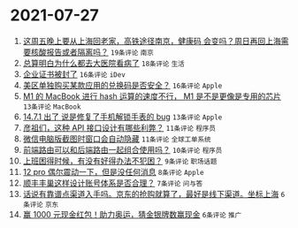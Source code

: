 # 2021-07-27

1. [这周五晚上要从上海回老家，高铁途径南京，健康码 会变吗？周日再回上海需要核酸报告或者隔离吗？](https://www.v2ex.com/t/791966) `19条评论` `南京`
1. [总算明白为什么都去大医院看病了](https://www.v2ex.com/t/791976) `18条评论` `生活`
1. [企业证书被封了](https://www.v2ex.com/t/791985) `16条评论` `iDev`
1. [美区单独购买某款应用的兑换码是否安全？](https://www.v2ex.com/t/791965) `16条评论` `Apple`
1. [M1 的 MacBook 进行 hash 运算的速度不行， M1 是不是更像是专用的芯片](https://www.v2ex.com/t/791996) `13条评论` `MacBook`
1. [14.7.1 出了 说是修复了手机解锁手表的 bug](https://www.v2ex.com/t/791963) `13条评论` `Apple`
1. [彦祖们，这种 API 接口设计有哪些利弊？](https://www.v2ex.com/t/791983) `11条评论` `程序员`
1. [微信电脑版截图时窗口会自动隐藏](https://www.v2ex.com/t/791956) `11条评论` `全球工单系统`
1. [前端路由可以和后端路由一起组合使用吗？](https://www.v2ex.com/t/791960) `10条评论` `程序员`
1. [上班困得时候，有没有好得办法不犯困？](https://www.v2ex.com/t/791982) `9条评论` `职场话题`
1. [12 pro 偶尔震动一下，但是没任何消息](https://www.v2ex.com/t/791986) `8条评论` `Apple`
1. [顺丰丰巢这样设计账号体系是否合理？](https://www.v2ex.com/t/791971) `7条评论` `问与答`
1. [话说有靠谱点渠道入手吗。京东的抢购就算了，最好是线下渠道。坐标上海](https://www.v2ex.com/t/791993) `6条评论` `京东`
1. [赢 1000 元现金红包！助力奥运，猜金银牌数赢现金](https://www.v2ex.com/t/791974) `6条评论` `推广`
